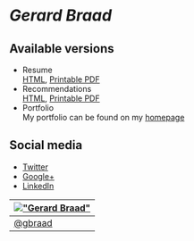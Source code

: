 # _**Gerard Braad**_


## Available versions

  * Resume  
    [HTML](resume.html), [Printable PDF](resume.pdf)
  * Recommendations  
    [HTML](recommendations.html), [Printable PDF](recommendations.pdf)
  * Portfolio  
    My portfolio can be found on my [homepage](http://gbraad.nl/#portfolio)


## Social media

  * [Twitter](https://twitter.com/gbraad)
  * [Google+](https://plus.google.com/+GerardBraad/posts)
  * [LinkedIn](https://linkedin.com/in/gbraad)


| [!["Gerard Braad"](http://gravatar.com/avatar/e466994eea3c2a1672564e45aca844d0.png?s=60)](http://gbraad.nl "Gerard Braad <me@gbraad.nl>") |
|---|
| [@gbraad](https://twitter.com/gbraad) |
